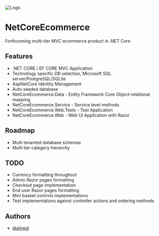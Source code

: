 ![Logo](https://i.ibb.co/bbDVJsV/logo.png)

# NetCoreEcommerce
Forthcoming multi-tier MVC ecommerce product in .NET Core

## Features
- .NET CORE / EF CORE MVC Application
- Technology specific DB selection, Microsoft SQL server/PostgreSQL/SQLite
- AspNetCore Identity Management
- Auto seeded database
- NetCoreEcommerce.Data - Entity Framework Core Object–relational mapping 
- NetCoreEcommerce.Service - Service level methods
- NetCoreEcommerce.Web.Tests - Test Application
- NetCoreEcommerce.Web - Web UI Application with Razor

## Roadmap
- Multi tenanted database schemas
- Multi tier category hierarchy

## TODO
- Currency formatting throughout
- Admin Razor pages formatting
- Checkout page implementation 
- End user Razor pages formatting
- Mini basket controls implementations
- Test implementations against controller actions and ordering methods


## Authors
- [@alireid](http://www.alasdair-reid.com)